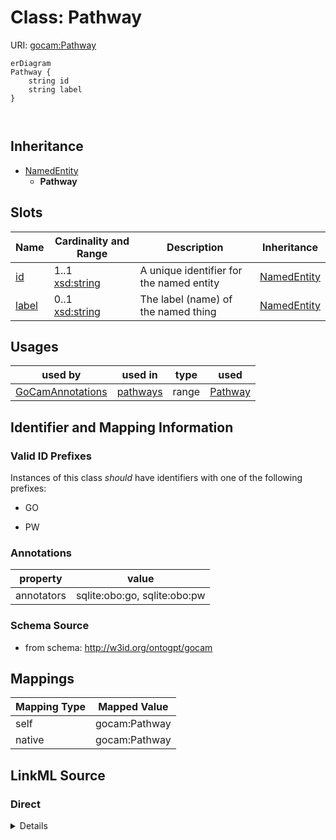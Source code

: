 # Class: Pathway



URI: [gocam:Pathway](http://w3id.org/ontogpt/gocam/Pathway)


```mermaid
erDiagram
Pathway {
    string id  
    string label  
}



```




## Inheritance
* [NamedEntity](NamedEntity.md)
    * **Pathway**



## Slots

| Name | Cardinality and Range | Description | Inheritance |
| ---  | --- | --- | --- |
| [id](id.md) | 1..1 <br/> [xsd:string](xsd:string) | A unique identifier for the named entity | [NamedEntity](NamedEntity.md) |
| [label](label.md) | 0..1 <br/> [xsd:string](xsd:string) | The label (name) of the named thing | [NamedEntity](NamedEntity.md) |





## Usages

| used by | used in | type | used |
| ---  | --- | --- | --- |
| [GoCamAnnotations](GoCamAnnotations.md) | [pathways](pathways.md) | range | [Pathway](Pathway.md) |






## Identifier and Mapping Information


### Valid ID Prefixes

Instances of this class *should* have identifiers with one of the following prefixes:

* GO

* PW






### Annotations

| property | value |
| --- | --- |
| annotators | sqlite:obo:go, sqlite:obo:pw |



### Schema Source


* from schema: http://w3id.org/ontogpt/gocam





## Mappings

| Mapping Type | Mapped Value |
| ---  | ---  |
| self | gocam:Pathway |
| native | gocam:Pathway |





## LinkML Source

<!-- TODO: investigate https://stackoverflow.com/questions/37606292/how-to-create-tabbed-code-blocks-in-mkdocs-or-sphinx -->

### Direct

<details>
```yaml
name: Pathway
id_prefixes:
- GO
- PW
annotations:
  annotators:
    tag: annotators
    value: sqlite:obo:go, sqlite:obo:pw
from_schema: http://w3id.org/ontogpt/gocam
rank: 1000
is_a: NamedEntity

```
</details>

### Induced

<details>
```yaml
name: Pathway
id_prefixes:
- GO
- PW
annotations:
  annotators:
    tag: annotators
    value: sqlite:obo:go, sqlite:obo:pw
from_schema: http://w3id.org/ontogpt/gocam
rank: 1000
is_a: NamedEntity
attributes:
  id:
    name: id
    annotations:
      prompt.skip:
        tag: prompt.skip
        value: 'true'
    description: A unique identifier for the named entity
    comments:
    - this is populated during the grounding and normalization step
    from_schema: http://w3id.org/ontogpt/core
    rank: 1000
    identifier: true
    alias: id
    owner: Pathway
    domain_of:
    - NamedEntity
    - Publication
    range: string
  label:
    name: label
    description: The label (name) of the named thing
    from_schema: http://w3id.org/ontogpt/core
    aliases:
    - name
    rank: 1000
    alias: label
    owner: Pathway
    domain_of:
    - NamedEntity
    range: string

```
</details>
